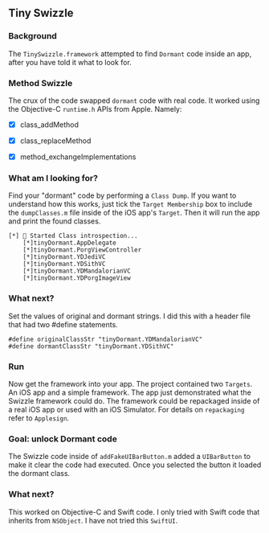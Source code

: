 
## Tiny Swizzle
### Background
The `TinySwizzle.framework` attempted to find `Dormant` code inside an app, after you have told it what to look for.  

### Method Swizzle
The crux of the code swapped `dormant` code with real code. It worked using the Objective-C `runtime.h` APIs from Apple.  Namely:

- [x]  class_addMethod
- [x]  class_replaceMethod
- [x]  method_exchangeImplementations


### What am I looking for?
Find your "dormant" code by performing a `Class Dump`.   If you want to understand how this works, just tick the `Target Membership` box to include the  `dumpClasses.m` file inside of the iOS app's `Target`.  Then it will run the app and print the found classes.
```
[*] 🌠 Started Class introspection...
    [*]tinyDormant.AppDelegate
    [*]tinyDormant.PorgViewController
    [*]tinyDormant.YDJediVC
    [*]tinyDormant.YDSithVC
    [*]tinyDormant.YDMandalorianVC
    [*]tinyDormant.YDPorgImageView
```
### What next?
Set the values of original and dormant strings.  I did this with a header file that had two #define statements.
```
#define originalClassStr "tinyDormant.YDMandalorianVC"
#define dormantClassStr "tinyDormant.YDSithVC"
```
### Run
Now get the framework into your app.  The project contained two `Targets`.  An iOS app and a simple framework.  The app just demonstrated what the Swizzle framework could do.  The framework could be repackaged inside of a real iOS app or used with an iOS Simulator.  For details on `repackaging` refer to `Applesign`.

### Goal: unlock Dormant code
The Swizzle code inside of `addFakeUIBarButton.m` added a `UIBarButton` to make it clear the code had executed.  Once you selected the button it loaded the dormant class.

### What next?
This worked on Objective-C and Swift code.  I only tried with Swift code that inherits from `NSObject`. I have not tried this `SwiftUI`.
